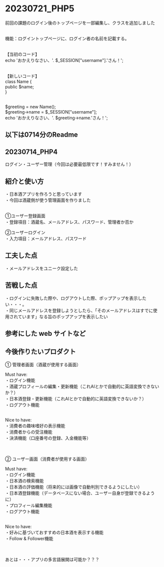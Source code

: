 # 20230721_PHP5 

前回の課題のログイン後のトップページを一部編集し、クラスを追加しました<br><br>

機能：ログイントップページに、ログイン者の名前を記載する。<br><br>

【当初のコード】<br>
echo 'おかえりなさい、'. $_SESSION["username"].'さん！';<br><br>

【新しいコード】<br>
class Name { <br>
    public $name;<br>
}<br><br>

$greeting = new Name();<br>
$greeting->name = $_SESSION["username"];<br>
echo 'おかえりなさい、'. $greeting->name.'さん！';<br>


## 以下は0714分のReadme

## 20230714_PHP4
ログイン・ユーザー管理（今回は必要最低限です！すみません！）

## 紹介と使い方
・日本酒アプリを作ろうと思っています<br>
・今回は酒蔵側が使う管理画面を作りました<br><br>

①ユーザー登録画面<br>
・登録項目：酒蔵名、メールアドレス、パスワード、管理者か否か<br>

②ユーザーログイン<br>
・入力項目：メールアドレス、パスワード

## 工夫した点
・メールアドレスをユニーク設定した<br>

## 苦戦した点
・ログインに失敗した際や、ログアウトした際、ポップアップを表示したい・・・。<br>
・同じメールアドレスを登録しようとしたら、「そのメールアドレスはすでに使用されています」なる旨のポップアップを表示したい<br>

## 参考にした web サイトなど

## 今後作りたいプロダクト

① 管理者画面（酒蔵が使用する画面）<br>

Must have:<br>
・ログイン機能<br>
・酒蔵プロフィールの編集・更新機能（これAIとかで自動的に英語変換できないか？）<br>
・日本酒登録・更新機能（これAIとかで自動的に英語変換できないか？）<br>
・ログアウト機能<br><br>

Nice to have:<br>
・消費者の趣味嗜好の表示機能<br>
・消費者からの受注機能<br>
・決済機能（口座番号の登録、入金機能等）<br><br><br>

② ユーザー画面（消費者が使用する画面）<br>

Must have:<br>
・ログイン機能<br>
・日本酒の検索機能<br>
・日本酒の評価機能（将来的には画像で自動判別できるようにしたい）<br>
・日本酒登録機能（データベースにない場合、ユーザー自身が登録できるように）<br>
・プロフィール編集機能<br>
・ログアウト機能<br><br>

Nice to have:<br>
・好みに基づいておすすめの日本酒を表示する機能<br>
・Follow & Follower機能<br><br><br>

あとは・・・アプリの多言語展開は可能か？？？




